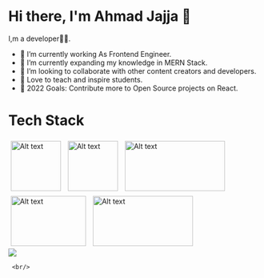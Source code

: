  # Hi there, I'm Ahmad Jajja 👋



 I,m a developer🧑‍💻.

- 🔭 I’m currently working As Frontend Engineer.
- 🌱 I’m currently expanding my knowledge in MERN Stack.
- 👯 I’m looking to collaborate with other content creators and developers.
- 📢 Love to teach and inspire students.
- 🥅 2022 Goals: Contribute more to Open Source projects on React.


# Tech Stack

   <img src="https://upload.wikimedia.org/wikipedia/commons/thumb/1/18/C_Programming_Language.svg/640px-C_Programming_Language.svg.png"
        alt="Alt text" title="Optional title"
        style="display: inline-block; margin: 0 auto; width: 100px; height: 100px;padding:5px">
   <img src="https://upload.wikimedia.org/wikipedia/commons/thumb/1/18/ISO_C%2B%2B_Logo.svg/640px-ISO_C%2B%2B_Logo.svg.png"
        alt="Alt text" title="Optional title"
        style="display: inline-block; margin: 0 auto; width: 100px; height: 100px;padding:5px">
    <img src="https://www.codesansar.com/storage/app/media/seo/dart.png" 
        alt="Alt text" title="Optional title"
        style="display: inline-block; margin: 0 auto; width: 200px; height: 100px;padding:5px">
    <img src="https://lilnop.github.io/js-documentation/img/js.png" 
        alt="Alt text" title="Optional title"
        style="display: inline-block; margin: 0 auto; width: 150px; height: 100px;padding:5px">
    <img src="https://hackr.io/tutorials/learn-html-5/logo/logo-html-5?ver=1587977020" 
        alt="Alt text" title="Optional title"
        style="display: inline-block; margin: 0 auto; width: 200px; height: 100px;padding:5px">   
    <img src="https://img.icons8.com/color/240/000000/css3.png" >
        
     <br/>
